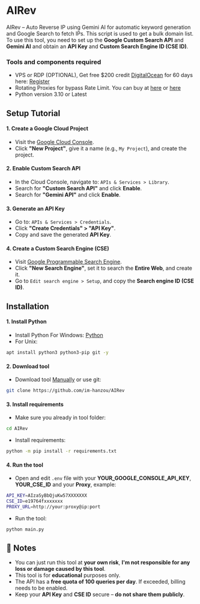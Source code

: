 # AIRev
AIRev – Auto Reverse IP using Gemini AI for automatic keyword generation and Google Search to fetch IPs. This script is used to get a bulk domain list. To use this tool, you need to set up the **Google Custom Search API** and **Gemini AI** and obtain an **API Key** and **Custom Search Engine ID (CSE ID)**.
### Tools and components required
- VPS or RDP (OPTIONAL), Get free $200 credit [DigitalOcean](https://m.do.co/c/3f132e0f7e13) for 60 days here: [Register](https://m.do.co/c/3f132e0f7e13)
- Rotating Proxies for bypass Rate Limit. You can buy at [here](https://proxyscrape.com/?ref=odk1mmj) or [here](https://app.proxy-cheap.com/r/JysUiH)
- Python version 3.10 or Latest
## Setup Tutorial
#### 1. Create a Google Cloud Project
- Visit the [Google Cloud Console](https://console.cloud.google.com/).
- Click **"New Project"**, give it a name (e.g., `My Project`), and create the project.
#### 2. Enable Custom Search API
- In the Cloud Console, navigate to: `APIs & Services > Library`.
- Search for **"Custom Search API"** and click **Enable**.
- Search for **"Gemini API"** and click **Enable**.
#### 3. Generate an API Key
- Go to: `APIs & Services > Credentials`.
- Click **"Create Credentials" > "API Key"**.
- Copy and save the generated **API Key**.
#### 4. Create a Custom Search Engine (CSE)
- Visit [Google Programmable Search Engine](https://programmablesearchengine.google.com/).
- Click **"New Search Engine"**, set it to search the **Entire Web**, and create it.
- Go to `Edit search engine > Setup`, and copy the **Search engine ID (CSE ID)**.
## Installation 
#### 1. Install Python
- Install Python For Windows: [Python](https://www.python.org/ftp/python/3.13.0/python-3.13.0-amd64.exe)
- For Unix:
```bash
apt install python3 python3-pip git -y
```
#### 2. Download tool
- Download tool [Manually](https://github.com/im-hanzou/AIRev/archive/refs/heads/main.zip) or use git:
```bash
git clone https://github.com/im-hanzou/AIRev
```
#### 3. Install requirements
- Make sure you already in tool folder:
```bash
cd AIRev
```
- Install requirements:
```bash
python -m pip install -r requirements.txt
```
#### 4. Run the tool
- Open and edit `.env` file with your **YOUR_GOOGLE_CONSOLE_API_KEY**, **YOUR_CSE_ID** and your **Proxy**, example:
```bash
API_KEY=AIzaSyBbQjuKw57XXXXXXX
CSE_ID=e19764fxxxxxxx
PROXY_URL=http://your:proxy@ip:port
```
- Run the tool:
```bash
python main.py
```
## 📌 Notes
- You can just run this tool at **your own risk**, **I'm not responsible for any loss or damage caused by this tool**.
- This tool is for **educational** purposes only.
- The API has a **free quota of 100 queries per day**. If exceeded, billing needs to be enabled.
- Keep your **API Key** and **CSE ID** secure – **do not share them publicly**.
